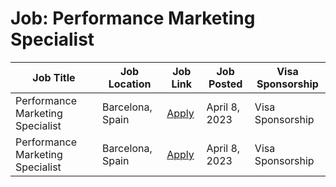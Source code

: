 # Job: Performance Marketing Specialist

| Job Title | Job Location | Job Link | Job Posted | Visa Sponsorship |
| --- | --- | --- | --- | --- |
| Performance Marketing Specialist | Barcelona, Spain | [Apply](https://boards.eu.greenhouse.io/wallapop/jobs/4104839101) | April 8, 2023 | Visa Sponsorship |
| Performance Marketing Specialist | Barcelona, Spain | [Apply](https://boards.eu.greenhouse.io/wallapop/jobs/4104839101) | April 8, 2023 | Visa Sponsorship |
